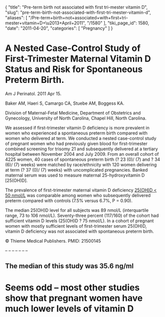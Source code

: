 {
  "title": "Pre-term birth not associated with first tri-mester vitamin D",
  "slug": "pre-term-birth-not-associated-with-first-tri-mester-vitamin-d",
  "aliases": [
    "/Pre-term+birth+not+associated+with+first+tri-mester+vitamin+D+\u2013+April+2011",
    "/1580"
  ],
  "tiki_page_id": 1580,
  "date": "2011-04-20",
  "categories": [
    "Pregnancy"
  ]
}


# A Nested Case-Control Study of First-Trimester Maternal Vitamin D Status and Risk for Spontaneous Preterm Birth.

Am J Perinatol. 2011 Apr 15.

Baker AM, Haeri S, Camargo CA, Stuebe AM, Boggess KA.

Division of Maternal-Fetal Medicine, Department of Obstetrics and Gynecology, University of North Carolina, Chapel Hill, North Carolina.

We assessed if first-trimester vitamin D deficiency is more prevalent in women who experienced a spontaneous preterm birth compared with women who delivered at term. We conducted a nested case-control study of pregnant women who had previously given blood for first-trimester combined screening for trisomy 21 and subsequently delivered at a tertiary hospital between November 2004 and July 2009. From an overall cohort of 4225 women, 40 cases of spontaneous preterm birth (? 23 (0)/ (7) and ? 34 (6)/ (7) weeks) were matched by race/ethnicity with 120 women delivering at term (? 37 (0)/ (7) weeks) with uncomplicated pregnancies. Banked maternal serum was used to measure maternal 25-hydroxyvitamin D <span>[25(OH)D]</span>. 

The prevalence of first-trimester maternal vitamin D deficiency [25(OH)D < 50 nmol/L](25(OH)D%20<%2050%20nmol/L) was comparable among women who subsequently delivered preterm compared with controls (7.5% versus 6.7%, P = 0.90). 

The median 25(OH)D level for all subjects was 89 nmol/L (interquartile range, 73 to 106 nmol/L). Seventy-three percent (117/160) of the cohort had sufficient vitamin D levels (25(OH)D ? 75 nmol/L). In a cohort of pregnant women with mostly sufficient levels of first-trimester serum 25(OH)D, vitamin D deficiency was not associated with spontaneous preterm birth.

© Thieme Medical Publishers. PMID: 21500145 

– – – – – – – 

## The median of this study was 35.6 ng/ml

# Seems odd – most other studies show that pregnant women have much lower levels of vitamin D

